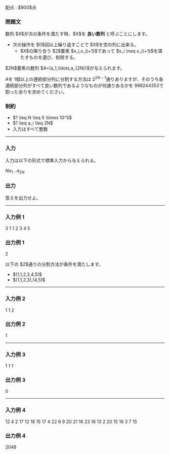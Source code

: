 
<div>

<span>

<span>

<p>
配点 : $900$点
</p>

<div>

<section>

### **問題文**

<p>
数列 $X$が次の条件を満たす時、$X$を
<strong>
良い数列
</strong>
と呼ぶことにします。
</p>

<ul>

<li>
次の操作を $0$回以上繰り返すことで $X$を空の列に出来る。
<ul>

<li>
$X$の隣り合う $2$要素 $x_i,x_{i+1}$であって $x_i \neq x_{i+1}$を満たすものを選び、削除する。
</li>

</ul>

</li>

</ul>

<p>
$2N$要素の数列 $A=(a_1,\ldots,a_{2N})$が与えられます。

$A$を $1$個以上の連続部分列に分割する方法は $2^{2N-1}$通りありますが、そのうち各連続部分列がすべて良い数列であるようなものが何通りあるかを $998244353$で割った余りを求めてください。
</p>

</section>

</div>

<div>

<section>

### **制約**

<ul>

<li>
$1 \leq N \leq 5 \times 10^5$
</li>

<li>
$1 \leq a_i \leq 2N$
</li>

<li>
入力はすべて整数
</li>

</ul>

</section>

</div>

---

<div>

<div>

<section>

### **入力**

<p>
入力は以下の形式で標準入力から与えられる。
</p>

<div>

$N$$a_1$$\ldots$$a_{2N}$
</div>

</section>

</div>

<div>

<section>

### **出力**

<p>
答えを出力せよ。
</p>

</section>

</div>

</div>

---

<div>

<section>

### **入力例 1**

<div>

3
1 1 2 3 4 5

</div>

</section>

</div>

<div>

<section>

### **出力例 1**

<div>

2

</div>

<p>
以下の $2$通りの分割方法が条件を満たします。
</p>

<ul>

<li>
$(1,1,2,3,4,5)$
</li>

<li>
$(1,1,2,3),(4,5)$
</li>

</ul>

</section>

</div>

---

<div>

<section>

### **入力例 2**

<div>

1
1 2

</div>

</section>

</div>

<div>

<section>

### **出力例 2**

<div>

1

</div>

</section>

</div>

---

<div>

<section>

### **入力例 3**

<div>

1
1 1

</div>

</section>

</div>

<div>

<section>

### **出力例 3**

<div>

0

</div>

</section>

</div>

---

<div>

<section>

### **入力例 4**

<div>

12
4 2 17 12 18 15 17 4 22 6 9 20 21 16 23 16 13 2 20 15 16 3 7 15

</div>

</section>

</div>

<div>

<section>

### **出力例 4**

<div>

2048

</div>

</section>

</div>

</span>

</span>

</div>
